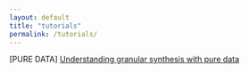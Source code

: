 ```yaml
---
layout: default
title: "tutorials"
permalink: /tutorials/
---
```


[PURE DATA] [Understanding granular synthesis with pure data](https://n1n4-303.github.io/tutorials/granular)

